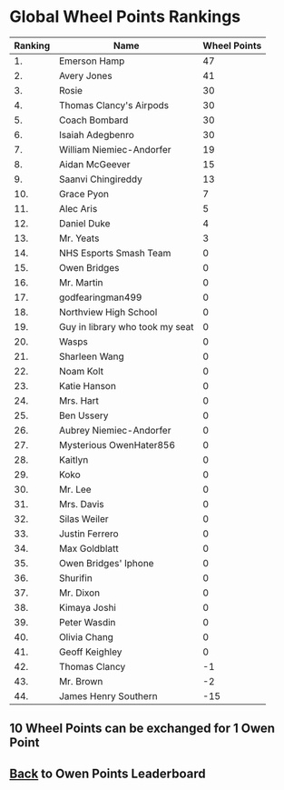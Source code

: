 # Global Wheel Points Rankings

|Ranking|Name|Wheel Points|
| ----------- | ----------- | ----------- |
|1.|Emerson Hamp|47|
|2.|Avery Jones|41|
|3.|Rosie|30|
|4.|Thomas Clancy's Airpods|30|
|5.|Coach Bombard|30|
|6.|Isaiah Adegbenro|30|
|7.|William Niemiec-Andorfer|19|
|8.|Aidan McGeever|15|
|9.|Saanvi Chingireddy|13|
|10.|Grace Pyon|7|
|11.|Alec Aris|5|
|12.|Daniel Duke|4|
|13.|Mr. Yeats|3|
|14.|NHS Esports Smash Team|0|
|15.|Owen Bridges|0|
|16.|Mr. Martin|0|
|17.|godfearingman499|0|
|18.|Northview High School|0|
|19.|Guy in library who took my seat|0|
|20.|Wasps|0|
|21.|Sharleen Wang|0|
|22.|Noam Kolt|0|
|23.|Katie Hanson|0|
|24.|Mrs. Hart|0|
|25.|Ben Ussery|0|
|26.|Aubrey Niemiec-Andorfer|0|
|27.|Mysterious OwenHater856|0|
|28.|Kaitlyn|0|
|29.|Koko|0|
|30.|Mr. Lee|0|
|31.|Mrs. Davis|0|
|32.|Silas Weiler|0|
|33.|Justin Ferrero|0|
|34.|Max Goldblatt|0|
|35.|Owen Bridges' Iphone|0|
|36.|Shurifin|0|
|37.|Mr. Dixon|0|
|38.|Kimaya Joshi|0|
|39.|Peter Wasdin|0|
|40.|Olivia Chang|0|
|41.|Geoff Keighley|0|
|42.|Thomas Clancy|-1|
|43.|Mr. Brown|-2|
|44.|James Henry Southern|-15|

## 10 Wheel Points can be exchanged for 1 Owen Point

## [Back](../) to Owen Points Leaderboard